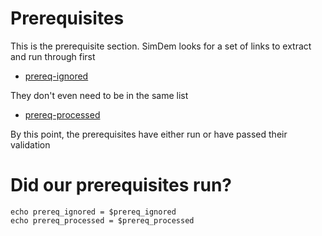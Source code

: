 # Prerequisites

This is the prerequisite section.  SimDem looks for a set of links to extract and run through first

* [prereq-ignored](./prereq-ignored.md)

They don't even need to be in the same list

* [prereq-processed](./prereq-processed.md)

By this point, the prerequisites have either run or have passed their validation

# Did our prerequisites run?

```shell
echo prereq_ignored = $prereq_ignored
echo prereq_processed = $prereq_processed
```
